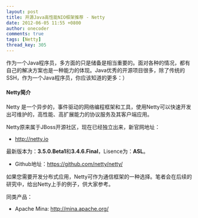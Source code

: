 ```yaml
---
layout: post
title: 开源Java高性能NIO框架推荐 - Netty
date: 2012-06-05 11:55 +0800
author: onecoder
comments: true
tags: [Netty]
thread_key: 305
---
```

作为一个Java程序员，多方面的只是储备是相当重要的。面对各种的情况，都有自己的解决方案也是一种能力的体现。Java优秀的开源项目很多，除了传统的SSH，作为一个Java程序员，你应该知道的更多：）

#### Netty简介

Netty 是一个异步的，事件驱动的网络编程框架和工具，使用Netty可以快速开发出可维护的，高性能、高扩展能力的协议服务及其客户端应用。

Netty原来属于JBoss开源社区，现在已经独立出来，新官网地址：

- <a href="http://netty.io/" target="_blank">http://netty.io</a>

最新版本为：**3.5.0.Beta1**和**3.4.6.Final**，Lisence为：**ASL**。

- Github地址：<a href="https://github.com/netty/netty/" target="_blank">https://github.com/netty/netty/</a>

如果您需要开发分布式应用，Netty可作为通信框架的一种选择。笔者会在后续的研究中，给出Netty上手的例子，供大家参考。

同类产品：</div>

- Apache Mina: <a href="http://mina.apache.org/" target="_blank">http://mina.apache.org/</a>
